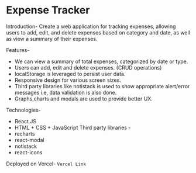 # Expense Tracker

Introduction-
Create a web application for tracking expenses, allowing users to add, edit, and delete expenses based on category and date, as well as view a summary of their expenses.

Features-
- We can view a summary of total expenses, categorized by date or type.
- Users can add, edit and delete expenses. (CRUD operations)
- localStorage is leveraged to persist user data.
- Responsive design for various screen sizes.
- Third party libraries like notistack is used to show appropriate alert/error messages i.e, data validation is also done.
- Graphs,charts and modals are used to provide better UX.

Technologies-
- React.JS
- HTML + CSS + JavaScript
Third party libraries -
- recharts
- react-modal
- notistack
- react-icons

Deployed on Vercel-
`Vercel Link`
